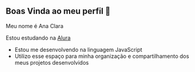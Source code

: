 ## Boas Vinda ao meu perfil 💙
  
Meu nome é Ana Clara 

Estou estudando na [Alura](https://www.alura.com.br)
- Estou me desenvolvendo na linguagem JavaScript
- Utilizo esse espaço para minha organização e compartilhamento dos meus projetos desenvolvidos
